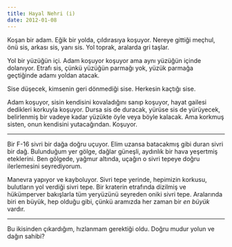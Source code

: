 ```yaml
---
title: Hayal Nehri (i)
date: 2012-01-08
---
```


Koşan bir adam. Eğik bir yolda, çıldırasıya koşuyor. Nereye gittiği
meçhul, önü sis, arkası sis, yanı sis. Yol toprak, aralarda gri taşlar.

Yol bir yüzüğün içi. Adam koşuyor koşuyor ama aynı yüzüğün içinde
dolanıyor. Etrafı sis, çünkü yüzüğün parmağı yok, yüzük parmağa
geçtiğinde adamı yoldan atacak.

Sise düşecek, kimsenin geri dönmediği sise. Herkesin kaçtığı sise.

Adam koşuyor, sisin kendisini kovaladığını sanıp koşuyor, hayat gailesi
dedikleri korkuyla koşuyor. Dursa sis de duracak, yürüse sis de
yürüyecek, belirlenmiş bir vadeye kadar yüzükte öyle veya böyle kalacak.
Ama korkmuş sisten, onun kendisini yutacağından. Koşuyor.

* * * * *

Bir F-16 sivri bir dağa doğru uçuyor. Elim uzansa batacakmış gibi duran
sivri bir dağ. Bulunduğum yer gölge, dağlar güneşli, aydınlık bir hava
yeşertmiş eteklerini. Ben gölgede, yağmur altında, uçağın o sivri tepeye
doğru ilerlemesini seyrediyorum.

Manevra yapıyor ve kayboluyor. Sivri tepe yerinde, hepimizin korkusu,
bulutların yol verdiği sivri tepe. Bir kraterin etrafında dizilmiş ve
hükümperver bakışlarla tüm yeryüzünü seyreden oniki sivri tepe.
Aralarında biri en büyük, hep olduğu gibi, çünkü aramızda her zaman bir
*en büyük* vardır.

* * * * *

Bu ikisinden çıkardığım, hızlanmam gerektiği oldu. Doğru mudur yolun ve
dağın sahibi?

